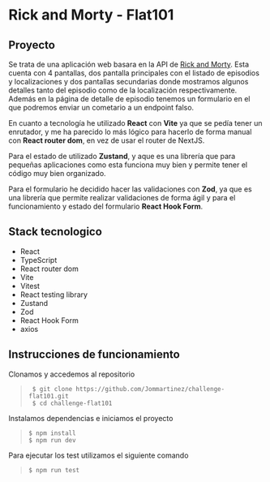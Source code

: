 # Rick and Morty - Flat101

## Proyecto

Se trata de una aplicación web basara en la API de [Rick and Morty](https://rickandmortyapi.com/). Esta cuenta con 4 pantallas, dos pantalla principales con el listado de episodios y localizaciones y dos pantallas secundarias donde mostramos algunos detalles tanto del episodio como de la localización respectivamente. Además en la página de detalle de episodio tenemos un formulario en el que podremos enviar un cometario a un endpoint falso.

En cuanto a tecnología he utilizado **React** con **Vite** ya que se pedía tener un enrutador, y me ha parecido lo más lógico para hacerlo de forma manual con **React router dom**, en vez de usar el router de NextJS.

Para el estado de utilizado **Zustand**, y aque es una librería que para pequeñas aplicaciones como esta funciona muy bien y permite tener el código muy bien organizado.

Para el formulario he decidido hacer las validaciones con **Zod**, ya que es una librería que permite realizar validaciones de forma ágil y para el funcionamiento y estado del formulario **React Hook Form**.

## Stack tecnologico

- React
- TypeScript
- React router dom
- Vite
- Vitest
- React testing library
- Zustand
- Zod
- React Hook Form
- axios

## Instrucciones de funcionamiento

Clonamos y accedemos al repositorio

> ```console
>  $ git clone https://github.com/Jommartinez/challenge-flat101.git
>  $ cd challenge-flat101
> ```

Instalamos dependencias e iniciamos el proyecto

> ```console
> $ npm install
> $ npm run dev
> ```

Para ejecutar los test utilizamos el siguiente comando

> ```console
> $ npm run test
> ```
